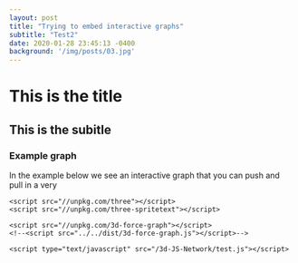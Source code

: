 ```yaml
---
layout: post
title: "Trying to embed interactive graphs"
subtitle: "Test2"
date: 2020-01-28 23:45:13 -0400
background: '/img/posts/03.jpg'
---
```


# This is the title 

## This is the subitle 


### Example graph 

In the example below we see an interactive graph that you can push and pull in a very 

  <head>
    <style> body { margin: 0; } </style>

    <script src="//unpkg.com/three"></script>
    <script src="//unpkg.com/three-spritetext"></script>
  
    <script src="//unpkg.com/3d-force-graph"></script>
    <!--<script src="../../dist/3d-force-graph.js"></script>-->
  </head>

  <body>
    <div id="3d-graph"></div>
  
    <script type="text/javascript" src="/3d-JS-Network/test.js"></script>
  </body>
 








